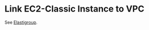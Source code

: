 <meta name="robots" content="noindex">

# Link EC2-Classic Instance to VPC

See [Elastigroup](elastigroup/features/).
